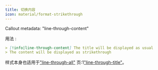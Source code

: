 ```yaml
---
title: 切换内容
icon: material/format-strikethrough
---
```


Callout metadata: "line-through-content"

用法 :

```md
> [!info|line-through-content] The title will be displayed as usual
> The content will be displayed as strikethrough
```

样式本身也适用于["line-through-all"](../combined-styling/page-23.md)
页:1["line-through-title"](../title-styling/page-23.md)。

